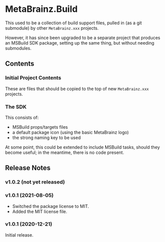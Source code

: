# MetaBrainz.Build

This used to be a collection of build support files, pulled in (as a git
submodule) by other `MetaBrainz.xxx` projects.

However, it has since been upgraded to be a separate project that produces
an MSBuild SDK package, setting up the same thing, but without needing
submodules.

## Contents

### Initial Project Contents

These are files that should be copied to the top of new `MetaBrainz.xxx`
projects.

### The SDK

This consists of:

- MSBuild props/targets files
- a default package icon (using the basic MetaBrainz logo)
- the strong naming key to be used

At some point, this could be extended to include MSBuild tasks, should they
become useful; in the meantime, there is no code present.

## Release Notes

### v1.0.2 (not yet released)

### v1.0.1 (2021-08-05)

- Switched the package license to MIT.
- Added the MIT license file.

### v1.0.1 (2020-12-21)

Initial release.
